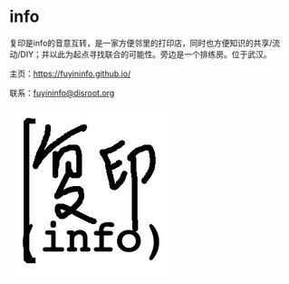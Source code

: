 # info

复印是info的音意互转，是一家方便邻里的打印店，同时也方便知识的共享/流动/DIY；并以此为起点寻找联合的可能性。旁边是一个排练房。位于武汉。

主页：https://fuyininfo.github.io/

联系：fuyininfo@disroot.org

![image](https://github.com/fuyininfo/info/blob/master/info.png)
